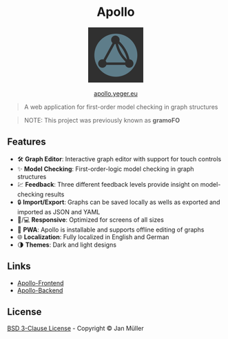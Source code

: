 <h1 align="center">Apollo</h1>

<p align="center">
  <img src="https://raw.githubusercontent.com/DerYeger/apollo-frontend/master/src/assets/icons/android-chrome-512x512.png" alt="Logo" width="128" height="128">
</p>

<p align="center">
   <a href="https://apollo.yeger.eu/">
    apollo.yeger.eu
  </a>
</p>

> A web application for first-order model checking in graph structures

> NOTE: This project was previously known as **gramoFO**

## Features

- 🛠 **Graph Editor**: Interactive graph editor with support for touch controls
- ✨ **Model Checking**: First-order-logic model checking in graph structures
- 💹 **Feedback**: Three different feedback levels provide insight on model-checking results
- 🔒 **Import/Export**: Graphs can be saved locally as wells as exported and imported as JSON and YAML
- 📱/💻 **Responsive**: Optimized for screens of all sizes
- 📶 **PWA**: Apollo is installable and supports offline editing of graphs
- 🌐 **Localization**: Fully localized in English and German
- 🌗 **Themes**: Dark and light designs

## Links

- [Apollo-Frontend](https://github.com/DerYeger/apollo-frontend)
- [Apollo-Backend](https://github.com/DerYeger/apollo-backend)

## License

[BSD 3-Clause License](./LICENSE) - Copyright &copy; Jan Müller
